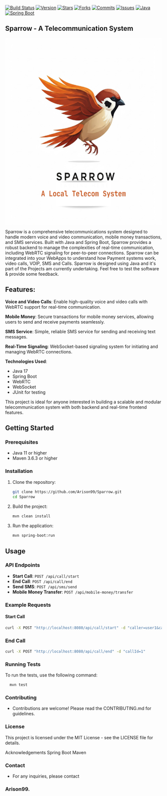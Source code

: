 [![Build Status](https://img.shields.io/github/actions/workflow/status/Arison99/Sparrow/.github/workflows/maven.yml?branch=main)](https://github.com/Arison99/Sparrow/actions)
[![Version](https://img.shields.io/github/v/release/Arison99/Sparrow)](https://github.com/Arison99/Sparrow/releases)
[![Stars](https://img.shields.io/github/stars/Arison99/Sparrow)](https://github.com/Arison99/Sparrow/stargazers)
[![Forks](https://img.shields.io/github/forks/Arison99/Sparrow)](https://github.com/Arison99/Sparrow/network/members)
[![Commits](https://img.shields.io/github/commit-activity/m/Arison99/Sparrow)](https://github.com/Arison99/Sparrow/commits)
[![Issues](https://img.shields.io/github/issues/Arison99/Sparrow)](https://github.com/Arison99/Sparrow/issues)
[![Java](https://img.shields.io/badge/language-Java-blue)](https://www.java.com/)
[![Spring Boot](https://img.shields.io/badge/language-Spring%20Boot-brightgreen)](https://spring.io/projects/spring-boot)



## Sparrow - A Telecommunication System

<img align="center" src="./logo.png" width="100%" height="600px">

Sparrow is a comprehensive telecommunications system designed to handle modern voice and video communication, mobile money transactions, and SMS services. Built with Java and Spring Boot, Sparrow provides a robust backend to manage the complexities of real-time communication, including WebRTC signaling for peer-to-peer connections. Sparrow can be integrated into your WebApps to understand how Payment systems work, video calls, VOIP, SMS and Calls. 
    Sparrow is designed using Java and it's part of the Projects am currently undertaking.
Feel free to test the software & provide some feedback.

## Features:

**Voice and Video Calls**: Enable high-quality voice and video calls with WebRTC support for real-time communication.

**Mobile Money**: Secure transactions for mobile money services, allowing users to send and receive payments seamlessly.

**SMS Service**: Simple, reliable SMS service for sending and receiving text messages.

**Real-Time Signaling**: WebSocket-based signaling system for initiating and managing WebRTC connections.


**Technologies Used**:

- Java 17
- Spring Boot
- WebRTC
- WebSocket
- JUnit for testing


This project is ideal for anyone interested in building a scalable and modular telecommunication system with both backend and real-time frontend features.

## Getting Started

### Prerequisites

- Java 11 or higher
- Maven 3.6.3 or higher

### Installation

1. Clone the repository:
    ```sh
    git clone https://github.com/Arison99/Sparrow.git
    cd Sparrow
    ```

2. Build the project:
    ```sh
    mvn clean install
    ```

3. Run the application:
    ```sh
    mvn spring-boot:run
    ```

## Usage

### API Endpoints

- **Start Call**: `POST /api/call/start`
- **End Call**: `POST /api/call/end`
- **Send SMS**: `POST /api/sms/send`
- **Mobile Money Transfer**: `POST /api/mobile-money/transfer`

### Example Requests

#### Start Call
```sh
curl -X POST "http://localhost:8080/api/call/start" -d "caller=user1&callee=user2"
```
### End Call
```sh
curl -X POST "http://localhost:8080/api/call/end" -d "callId=1"
```
### Running Tests
To run the tests, use the following command:
```sh
  mvn test
```

### Contributing
- Contributions are welcome! Please read the CONTRIBUTING.md for guidelines.

### License
This project is licensed under the MIT License - see the LICENSE file for details.

Acknowledgements
Spring Boot
Maven

### Contact
- For any inquiries, please contact
### Arison99.



